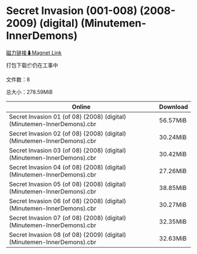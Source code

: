 # Secret Invasion (001-008) (2008-2009) (digital) (Minutemen-InnerDemons)

[磁力链接⬇Magnet Link](magnet:?xt=urn:btih:0d30ff5f7bf52edc97d06eaa317356a70e5137b3&dn=Secret%20Invasion%20%28001-008%29%20%282008-2009%29%20%28digital%29%20%28Minutemen-InnerDemons%29)

打包下载📦仍在工事中

文件数：8

总大小：278.59MiB

Online | Download
--- | ---
Secret Invasion 01 (of 08) (2008) (digital) (Minutemen-InnerDemons).cbr | 56.57MiB
Secret Invasion 02 (of 08) (2008) (digital) (Minutemen-InnerDemons).cbr | 30.24MiB
Secret Invasion 03 (of 08) (2008) (digital) (Minutemen-InnerDemons).cbr | 30.42MiB
Secret Invasion 04 (of 08) (2008) (digital) (Minutemen-InnerDemons).cbr | 27.26MiB
Secret Invasion 05 (of 08) (2008) (digital) (Minutemen-InnerDemons).cbr | 38.85MiB
Secret Invasion 06 (of 08) (2008) (digital) (Minutemen-InnerDemons).cbr | 30.27MiB
Secret Invasion 07 (of 08) (2008) (digital) (Minutemen-InnerDemons).cbr | 32.35MiB
Secret Invasion 08 (of 08) (2009) (digital) (Minutemen-InnerDemons).cbr | 32.63MiB